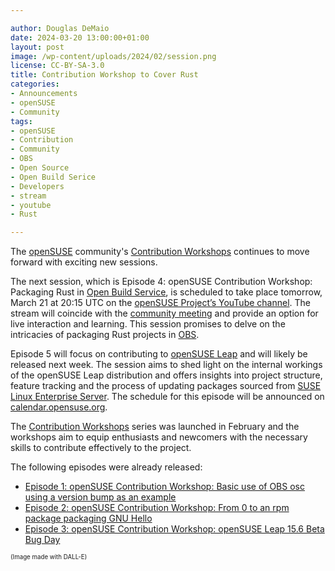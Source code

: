 ```yaml
---

author: Douglas DeMaio
date: 2024-03-20 13:00:00+01:00
layout: post
image: /wp-content/uploads/2024/02/session.png
license: CC-BY-SA-3.0
title: Contribution Workshop to Cover Rust
categories:
- Announcements
- openSUSE
- Community
tags:
- openSUSE
- Contribution
- Community
- OBS
- Open Source
- Open Build Serice
- Developers
- stream
- youtube
- Rust

---
```


The [openSUSE](https://www.get.opensuse.org/) community's [Contribution Workshops](https://news.opensuse.org/2024/02/14/contribution-sessions-begin-tomorrow/) continues to move forward with exciting new sessions. 

The next session, which is Episode 4: openSUSE Contribution Workshop: Packaging Rust in [Open Build Service](https://build.opensuse.org/), is scheduled to take place tomorrow, March 21 at 20:15 UTC on the [openSUSE Project’s YouTube channel](https://www.youtube.com/opensuse). The stream will coincide with the [community meeting](https://calendar.opensuse.org/teams/marketing/events/thursday_weekly_meeting) and provide an option for live interaction and learning. This session promises to delve on the intricacies of packaging Rust projects in [OBS](https://build.opensuse.org/).

Episode 5 will focus on contributing to [openSUSE Leap](https://get.opensuse.org/leap/) and will likely be released next week. The session aims to shed light on the internal workings of the openSUSE Leap distribution and offers insights into project structure, feature tracking and the process of updating packages sourced from [SUSE Linux Enterprise Server](https://www.suse.com/products/server/). The schedule for this episode will be announced on [calendar.opensuse.org](https://calendar.opensuse.org/).

The  [Contribution Workshops](https://news.opensuse.org/2024/02/14/contribution-sessions-begin-tomorrow/) series was launched in February and the workshops aim to equip enthusiasts and newcomers with the necessary skills to contribute effectively to the project.

The following episodes were already released:

* [Episode 1: openSUSE Contribution Workshop: Basic use of OBS osc using a version bump as an example](https://youtu.be/EQ5NWsW_tjo?si=lsMShfNPb5MSgdLt)
* [Episode 2: openSUSE Contribution Workshop: From 0 to an rpm package packaging GNU Hello](https://youtu.be/EQ5NWsW_tjo?si=lsMShfNPb5MSgdLt)
* [Episode 3: openSUSE Contribution Workshop: openSUSE Leap 15.6 Beta Bug Day](https://youtu.be/rfP-IXwKRAE?si=TwVTgvaPRaoYjWtz)

<sub><sup>(Image made with DALL-E)</sup></sub>

<meta name="openSUSE, community, project, conference, Open Source, teaching, mentoring, OBS, Rust, Open Build Service, streaming, youtube" content="HTML,CSS,XML,JavaScript">

